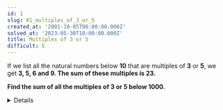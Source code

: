 ```yaml
---
id: 1
slug: 01_multiples_of_3_or_5
created_at: '2001-10-05T06:00:00.000Z'
solved_at: '2023-05-30T18:00:00.000Z'
title: Multiples of 3 or 5
difficult: 5
---
```


<p>If we list all the natural numbers below <strong>10</strong> that are multiples of <strong>3</strong> or <strong>5</strong>, we get <strong>3, 5, 6<strong> and <strong>9</strong>. The sum of these multiples is <strong>23</strong>.<p>
<p>Find the sum of all the multiples of <strong>3</strong> or <strong>5</strong> below <strong>1000</strong>.<p>


<details>
  <summary>Solution</summary>

  ```
    limit = 1000
    result = 0

    for n in range(limit):
        if( n % 3 == 0 or n % 5 == 0):
            result += n

    print(result)
   ```
</details>

